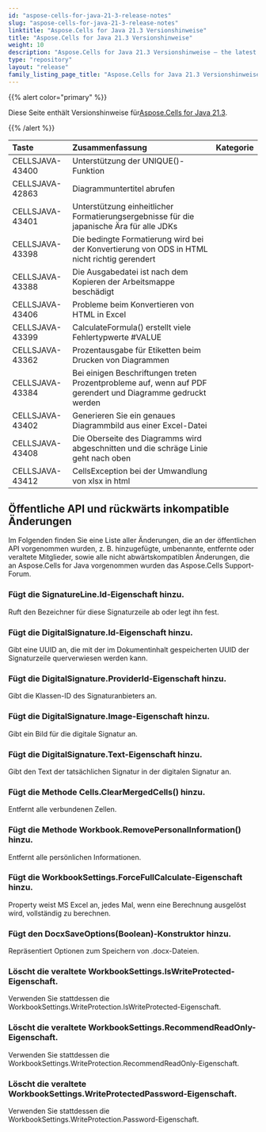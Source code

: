 ```yaml
---
id: "aspose-cells-for-java-21-3-release-notes"
slug: "aspose-cells-for-java-21-3-release-notes"
linktitle: "Aspose.Cells for Java 21.3 Versionshinweise"
title: "Aspose.Cells for Java 21.3 Versionshinweise"
weight: 10
description: "Aspose.Cells for Java 21.3 Versionshinweise – the latest updates and fixes."
type: "repository"
layout: "release"
family_listing_page_title: "Aspose.Cells for Java 21.3 Versionshinweise"
---
```

{{% alert color="primary" %}}

 Diese Seite enthält Versionshinweise für[Aspose.Cells for Java 21.3](https://releases.aspose.com/cells/java/new-releases/aspose.cells-for-java-21.3/).

{{% /alert %}}

|**Taste**|**Zusammenfassung**|**Kategorie**|
|:- |:- |:- |
|CELLSJAVA-43400|Unterstützung der UNIQUE()-Funktion|
|CELLSJAVA-42863|Diagrammuntertitel abrufen|
|CELLSJAVA-43401|Unterstützung einheitlicher Formatierungsergebnisse für die japanische Ära für alle JDKs|
|CELLSJAVA-43398|Die bedingte Formatierung wird bei der Konvertierung von ODS in HTML nicht richtig gerendert|
|CELLSJAVA-43388|Die Ausgabedatei ist nach dem Kopieren der Arbeitsmappe beschädigt|
|CELLSJAVA-43406|Probleme beim Konvertieren von HTML in Excel|
|CELLSJAVA-43399|CalculateFormula() erstellt viele Fehlertypwerte #VALUE|
|CELLSJAVA-43362|Prozentausgabe für Etiketten beim Drucken von Diagrammen|
|CELLSJAVA-43384|Bei einigen Beschriftungen treten Prozentprobleme auf, wenn auf PDF gerendert und Diagramme gedruckt werden|
|CELLSJAVA-43402|Generieren Sie ein genaues Diagrammbild aus einer Excel-Datei|
|CELLSJAVA-43408|Die Oberseite des Diagramms wird abgeschnitten und die schräge Linie geht nach oben|
|CELLSJAVA-43412|CellsException bei der Umwandlung von xlsx in html|

## **Öffentliche API und rückwärts inkompatible Änderungen**

Im Folgenden finden Sie eine Liste aller Änderungen, die an der öffentlichen API vorgenommen wurden, z. B. hinzugefügte, umbenannte, entfernte oder veraltete Mitglieder, sowie alle nicht abwärtskompatiblen Änderungen, die an Aspose.Cells for Java vorgenommen wurden das Aspose.Cells Support-Forum.

### **Fügt die SignatureLine.Id-Eigenschaft hinzu.**

Ruft den Bezeichner für diese Signaturzeile ab oder legt ihn fest.

### **Fügt die DigitalSignature.Id-Eigenschaft hinzu.**

Gibt eine UUID an, die mit der im Dokumentinhalt gespeicherten UUID der Signaturzeile querverwiesen werden kann.

### **Fügt die DigitalSignature.ProviderId-Eigenschaft hinzu.**

Gibt die Klassen-ID des Signaturanbieters an.

### **Fügt die DigitalSignature.Image-Eigenschaft hinzu.**

Gibt ein Bild für die digitale Signatur an.

### **Fügt die DigitalSignature.Text-Eigenschaft hinzu.**

Gibt den Text der tatsächlichen Signatur in der digitalen Signatur an.

### **Fügt die Methode Cells.ClearMergedCells() hinzu.**

Entfernt alle verbundenen Zellen.

### **Fügt die Methode Workbook.RemovePersonalInformation() hinzu.**

Entfernt alle persönlichen Informationen.

### **Fügt die WorkbookSettings.ForceFullCalculate-Eigenschaft hinzu.**

Property weist MS Excel an, jedes Mal, wenn eine Berechnung ausgelöst wird, vollständig zu berechnen.

### **Fügt den DocxSaveOptions(Boolean)-Konstruktor hinzu.**

Repräsentiert Optionen zum Speichern von .docx-Dateien.

### **Löscht die veraltete WorkbookSettings.IsWriteProtected-Eigenschaft.**

Verwenden Sie stattdessen die WorkbookSettings.WriteProtection.IsWriteProtected-Eigenschaft.

### **Löscht die veraltete WorkbookSettings.RecommendReadOnly-Eigenschaft.**

Verwenden Sie stattdessen die WorkbookSettings.WriteProtection.RecommendReadOnly-Eigenschaft.

### **Löscht die veraltete WorkbookSettings.WriteProtectedPassword-Eigenschaft.**

Verwenden Sie stattdessen die WorkbookSettings.WriteProtection.Password-Eigenschaft.
